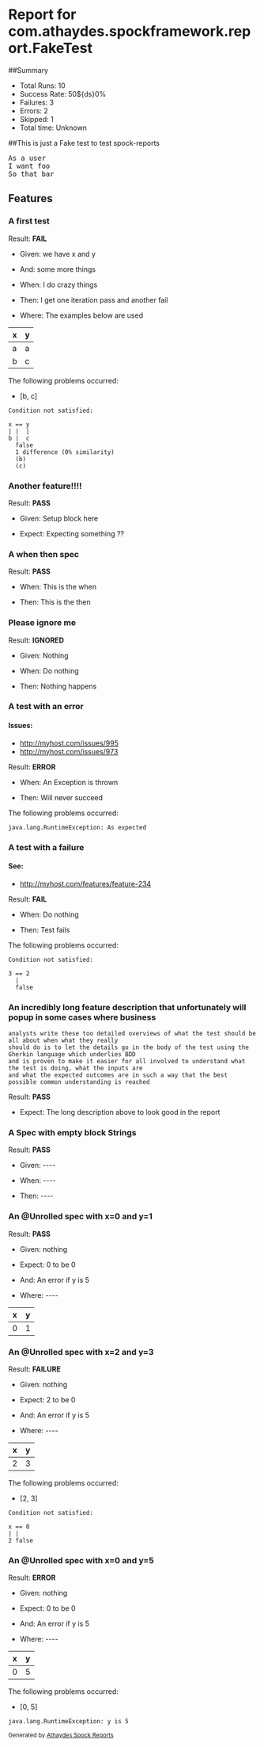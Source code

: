 # Report for com.athaydes.spockframework.report.FakeTest

##Summary

* Total Runs: 10
* Success Rate: 50${ds}0%
* Failures: 3
* Errors:   2
* Skipped:  1
* Total time: Unknown

##This is just a Fake test to test spock-reports

<pre>
As a user
I want foo
So that bar
</pre>

## Features

### A first test

Result: **FAIL**

* Given: we have x and y

* And: some more things

* When: I do crazy things

* Then: I get one iteration pass and another fail

* Where: The examples below are used

 | x | y |
 |---|---|
 | a | a | (PASS)
 | b | c | (FAIL)

The following problems occurred:

* [b, c]
```
Condition not satisfied:

x == y
| |  |
b |  c
  false
  1 difference (0% similarity)
  (b)
  (c)

```

### Another feature!!!!

Result: **PASS**

* Given: Setup block here

* Expect: Expecting something ??

### A when then spec

Result: **PASS**

* When: This is the when

* Then: This is the then

### Please ignore me

Result: **IGNORED**

* Given: Nothing

* When: Do nothing

* Then: Nothing happens

### A test with an error

#### Issues:

* http://myhost.com/issues/995
* http://myhost.com/issues/973

Result: **ERROR**

* When: An Exception is thrown

* Then: Will never succeed

The following problems occurred:

```
java.lang.RuntimeException: As expected
```

### A test with a failure

#### See:

* http://myhost.com/features/feature-234

Result: **FAIL**

* When: Do nothing

* Then: Test fails

The following problems occurred:

```
Condition not satisfied:

3 == 2
  |
  false

```

### An incredibly long feature description that unfortunately will popup in some cases where business
	analysts write these too detailed overviews of what the test should be all about when what they really
	should do is to let the details go in the body of the test using the Gherkin language which underlies BDD
	and is proven to make it easier for all involved to understand what the test is doing, what the inputs are
	and what the expected outcomes are in such a way that the best possible common understanding is reached

Result: **PASS**

* Expect: The long description above to look good in the report

### A Spec with empty block Strings

Result: **PASS**

* Given: ----

* When: ----

* Then: ----

### An @Unrolled spec with x=0 and y=1

Result: **PASS**

* Given: nothing

* Expect: 0 to be 0

* And: An error if y is 5

* Where: ----

 | x | y |
 |---|---|
 | 0 | 1 | (PASS)

### An @Unrolled spec with x=2 and y=3

Result: **FAILURE**

* Given: nothing

* Expect: 2 to be 0

* And: An error if y is 5

* Where: ----

 | x | y |
 |---|---|
 | 2 | 3 | (FAIL)

The following problems occurred:

* [2, 3]
```
Condition not satisfied:

x == 0
| |
2 false

```

### An @Unrolled spec with x=0 and y=5

Result: **ERROR**

* Given: nothing

* Expect: 0 to be 0

* And: An error if y is 5

* Where: ----

 | x | y |
 |---|---|
 | 0 | 5 | (FAIL)

The following problems occurred:

* [0, 5]
```
java.lang.RuntimeException: y is 5
```


<small>Generated by <a href="https://github.com/renatoathaydes/spock-reports">Athaydes Spock Reports</a></small>